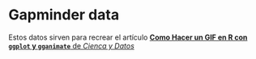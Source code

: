 # Gapminder data
Estos datos sirven para recrear el artículo [**Como Hacer un GIF en R con `ggplot` y `gganimate`** de _Cienca y Datos_](https://medium.com/datos-y-ciencia/c%C3%B3mo-hacer-un-gif-en-r-con-ggplot-gganimate-b68f234436af)